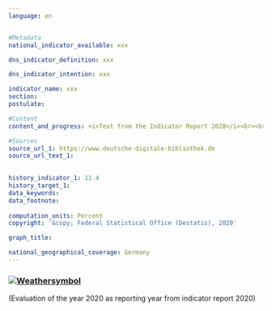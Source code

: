 ```yaml
---
language: en    


#Metadata    
national_indicator_available: xxx    

dns_indicator_definition: xxx    

dns_indicator_intention: xxx    

indicator_name: xxx    
section:     
postulate:     

#Content    
content_and_progress: <i>Text from the Indicator Report 2020</i><br><br>xxx    

#Sources    
source_url_1: https://www.deutsche-digitale-bibliothek.de                        
source_url_text_1:                         
    

history_indicator_1: 11.4                     
history_target_1:      
data_keywords:    
data_footnote:     
    
computation_units: Percent    
copyright: '&copy; Federal Statistical Office (Destatis), 2020'    

graph_title:     

national_geographical_coverage: Germany    
---    
```

<div>
  <div class="my-header">
    <h3>
      <a href="https://sustainabledevelopment-deutschland.github.io/en/status/"><img src="https://g205sdgs.github.io/sdg-indicators/public/Wettersymbole/Sonne.png" title="If the trend continues, the target value will be met or the difference between the target value and the current value will be less than 5&nbsp;%" alt="Weathersymbol" />
      </a>
    </h3>
  </div>
  <div class="my-header-note">
    <span>(Evaluation of the year 2020 as reporting year from indicator report 2020)</span>
  </div>
</div>